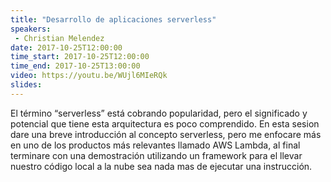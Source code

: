 ```yaml
---
title: "Desarrollo de aplicaciones serverless"
speakers:
 - Christian Melendez
date: 2017-10-25T12:00:00
time_start: 2017-10-25T12:00:00
time_end: 2017-10-25T13:00:00
video: https://youtu.be/WUjl6MIeRQk
slides: 
---
```


<p><span>El término “serverless” está cobrando popularidad, pero el significado y potencial que tiene esta arquitectura es poco comprendido. En esta sesion dare una breve introducción al concepto serverless, pero me enfocare más en uno de los productos más relevantes llamado AWS Lambda, al final terminare con una demostración utilizando un framework para el llevar nuestro código local a la nube sea nada mas de ejecutar una instrucción.</span></p>

<p><span>&nbsp;</span></p>